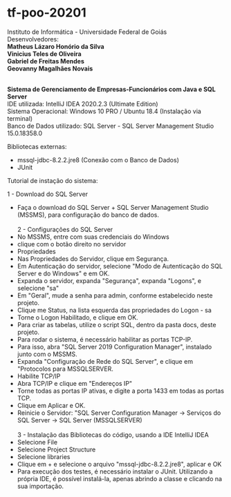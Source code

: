 # tf-poo-20201
Instituto de Informática - Universidade Federal de Goiás<br>
Desenvolvedores:<br>
<strong>Matheus Lázaro Honório da Silva</strong><br>
<strong>Vinicius Teles de Oliveira</strong><br>
<strong>Gabriel de Freitas Mendes</strong><br>
<strong>Geovanny Magalhães Novais</strong>
<br><br>

<strong>Sistema de Gerenciamento de Empresas-Funcionários com Java e SQL Server</strong><br>
IDE utilizada: IntelliJ IDEA 2020.2.3 (Ultimate Edition)<br>
Sistema Operacional: Windows 10 PRO / Ubuntu 18.4 (Instalação via terminal)<br>
Banco de Dados utilizado: SQL Server - SQL Server Management Studio 15.0.18358.0<br>

Bibliotecas externas: 
* mssql-jdbc-8.2.2.jre8 (Conexão com o Banco de Dados)
* JUnit

Tutorial de instação do sistema:

1 - Download do SQL Server
* Faça o download do SQL Server + SQL Server Management Studio (MSSMS), para configuração do banco de dados.<br><br>
2 - Configurações do SQL Server
* No MSSMS, entre com suas credenciais do Windows
* clique com o botão direito no servidor
* Propriedades
* Nas Propriedades do Servidor, clique em Segurança.
* Em Autenticação do servidor, selecione "Modo de Autenticação do SQL Server e do Windows" e em OK.
* Expanda o servidor, expanda "Segurança", expanda "Logons", e selecione "sa"
* Em "Geral", mude a senha para admin, conforme estabelecido neste projeto.
* Clique me Status, na lista esquerda das propriedades do Logon - sa
* Torne o Logon Habilitado, e clique em OK.
* Para criar as tabelas, utilize o script SQL, dentro da pasta docs, deste projeto.
* Para rodar o sistema, é necessário habilitar as portas TCP-IP.
* Para isso, abra "SQL Server 2019 Configuration Manager", instalado junto com o MSSMS.
* Expanda "Configuração de Rede do SQL Server", e clique em "Protocolos para MSSQLSERVER.
* Habilite TCP/IP
* Abra TCP/IP e clique em "Endereços IP"
* Torne todas as portas IP ativas, e digite a porta 1433 em todas as portas TCP.
* Clique em Aplicar e OK.
* Reinicie o Servidor: "SQL Server Configuration Manager -> Serviços do SQL Server -> SQL Server (MSSQLSERVER)<br><br>
3 - Instalação das Bibliotecas do código, usando a IDE IntelliJ IDEA
* Selecione File
* Selecione Project Structure
* Selecione libraries
* Clique em + e selecione o arquivo "mssql-jdbc-8.2.2.jre8", aplicar e OK
* Para execução dos testes, é necessário instalar o JUnit. Utilizando a própria IDE, é possível instalá-la, apenas abrindo a classe e clicando na sua importação.

